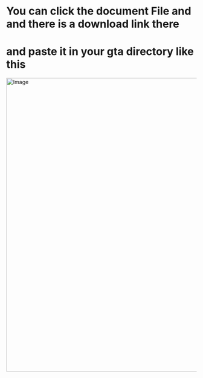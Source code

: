 # You can click the document File and and there is a download link there


# and paste it in your gta directory like this

<img width="1113" height="777" alt="Image" src="https://github.com/user-attachments/assets/266a696c-4223-4495-92ce-2820291b4843" />


